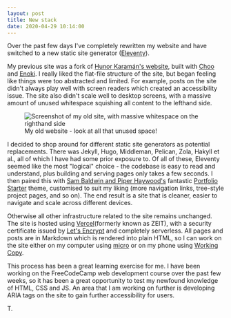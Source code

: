 ```yaml
---
layout: post
title: New stack
date: 2020-04-29 10:14:00
---
```


Over the past few days I've completely rewritten my website and have switched to a new static site generator ([Eleventy](https://11ty.dev)).

My previous site was a fork of [Hunor Karamán's website](https://hex22.org), built with [Choo](https://choo.io) and [Enoki](https://enoki.site). I really liked the flat-file structure of the site, but began feeling like things were too abstracted and limited. For example, posts on the site didn't always play well with screen readers which created an accessibility issue. The site also didn't scale well to desktop screens, with a massive amount of unused whitespace squishing all content to the lefthand side.

<figure>
    <img src="/media/old-site.jpg" alt="Screenshot of my old site, with massive whitespace on the righthand side" />
    <figcaption>My old website - look at all that unused space!</figcaption>
</figure>

I decided to shop around for different static site generators as potential replacements. There was Jekyll, Hugo, Middleman, Pelican, Zola, Hakyll et al., all of which I have had some prior exposure to. Of all of these, Eleventy seemed like the most "logical" choice - the codebase is easy to read and understand, plus building and serving pages only takes a few seconds. I then paired this with [Sam Baldwin and Piper Haywood's](https://sb-ph.com) fantastic [Portfolio Starter](https://github.com/sb-ph/portfolio-starter) theme, customised to suit my liking (more navigation links, tree-style project pages, and so on). The end result is a site that is cleaner, easier to navigate and scale across different devices.

Otherwise all other infrastructure related to the site remains unchanged. The site is hosted using [Vercel](https://vercel.com)(formerly known as ZEIT), with a security certificate issued by [Let's Encrypt](https://letsencrypt.org) and completely serverless. All pages and posts are in Markdown which is rendered into plain HTML, so I can work on the site either on my computer using [micro](https://micro-editor.github.io) or on my phone using [Working Copy](https://workingcopyapp.com).

This process has been a great learning exercise for me. I have been working on the FreeCodeCamp web development course over the past few weeks, so it has been a great opportunity to test my newfound knowledge of HTML, CSS and JS. An area that I am working on further is developing ARIA tags on the site to gain further accessibility for users.

T.